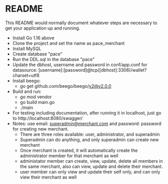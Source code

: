 # README #
This README would normally document whatever steps are necessary to get your application up and running.

* Install Go 1.16 above
* Clone the project and set the name as pace_merchant
* Install MySQL
* Create database "pace"
* Run the DDL.sql in the database "pace"
* Update the dbhost, username and password in conf/app.conf for datasource:
   [username]:[password]@tcp([dbhost]:3306)/wallet?charset=utf8
* Install beego:
   * go get github.com/beego/beego/v2@v2.0.0
* Build and run:
   * go mod vendor
   * go build main.go
   * ./main
* For testing including documentation, after running it in localhost, just go to http://localhost:8080/swagger/
* Notes: use email: superadmin@merchant.com and password: password for creating new merchant.
    * There are three roles available: user, administrator, and superadmin
    * Superadmin can do anything, and only superadmin can create new merchant
    * Once merchant is created, it will automatically create the administrator member for that merchant as well
    * administator member can create, view, update, delete all members in the same merchant, also can view, update and delete their merchant.
    * user member can only view and update their self only, and can only view their merchant as well